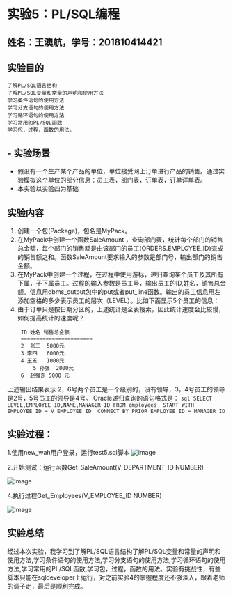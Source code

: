 # 实验5：PL/SQL编程
##  姓名：王澳航，学号：201810414421
## 实验目的
    了解PL/SQL语言结构
    了解PL/SQL变量和常量的声明和使用方法
    学习条件语句的使用方法
    学习分支语句的使用方法
    学习循环语句的使用方法
    学习常用的PL/SQL函数
    学习包，过程，函数的用法。
## - 实验场景
- 假设有一个生产某个产品的单位，单位接受网上订单进行产品的销售。通过实验模拟这个单位的部分信息：员工表，部门表，订单表，订单详单表。
- 本实验以实验四为基础
## 实验内容
1. 创建一个包(Package)，包名是MyPack。
2. 在MyPack中创建一个函数SaleAmount ，查询部门表，统计每个部门的销售总金额，每个部门的销售额是由该部门的员工(ORDERS.EMPLOYEE_ID)完成的销售额之和。函数SaleAmount要求输入的参数是部门号，输出部门的销售金额。
3. 在MyPack中创建一个过程，在过程中使用游标，递归查询某个员工及其所有下属，子下属员工。过程的输入参数是员工号，输出员工的ID,姓名，销售总金额。信息用dbms_output包中的put或者put_line函数。输出的员工信息用左添加空格的多少表示员工的层次（LEVEL）。比如下面显示5个员工的信息：
4. 由于订单只是按日期分区的，上述统计是全表搜索，因此统计速度会比较慢，如何提高统计的速度呢？
   ```text
    ID 姓名 销售总金额
    =======================
    2  张三  5000元
    3 李四   6000元
    4 王五   1000元
        5 孙强  2000元
    6  赵强东 5000 元
    ```
上述输出结果表示 2，6号两个员工是一个级别的，没有领导，3，4号员工的领导是2号，5号员工的领导是4号。
Oracle递归查询的语句格式是：
    ```sql
    SELECT LEVEL,EMPLOYEE_ID,NAME,MANAGER_ID FROM employees 
    START WITH EMPLOYEE_ID = V_EMPLOYEE_ID 
    CONNECT BY PRIOR EMPLOYEE_ID = MANAGER_ID
    ```
## 实验过程：

1.使用new_wah用户登录，运行test5.sql脚本
![image](./img/登录并运行脚本文件test5.png)



2.开始测试：运行函数Get_SaleAmount(V_DEPARTMENT_ID NUMBER)


![image](./img/第一个.png)


4.执行过程Get_Employees(V_EMPLOYEE_ID NUMBER)


![image](./img/第二个.png)

## 实验总结
经过本次实验，我学习到了解PL/SQL语言结构了解PL/SQL变量和常量的声明和使用方法,学习条件语句的使用方法,学习分支语句的使用方法,学习循环语句的使用方法,学习常用的PL/SQL函数,学习包，过程，函数的用法。实验有挑战性，有些脚本只能在sqldeveloper上运行，对之前实验4的掌握程度还不够深入，跟着老师的调子走，最后是顺利完成。
